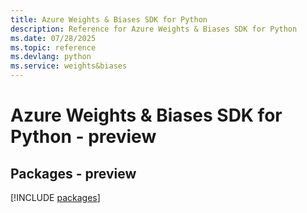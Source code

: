```yaml
---
title: Azure Weights & Biases SDK for Python
description: Reference for Azure Weights & Biases SDK for Python
ms.date: 07/28/2025
ms.topic: reference
ms.devlang: python
ms.service: weights&biases
---
```

# Azure Weights & Biases SDK for Python - preview
## Packages - preview
[!INCLUDE [packages](weights-&-biases-index.md)]